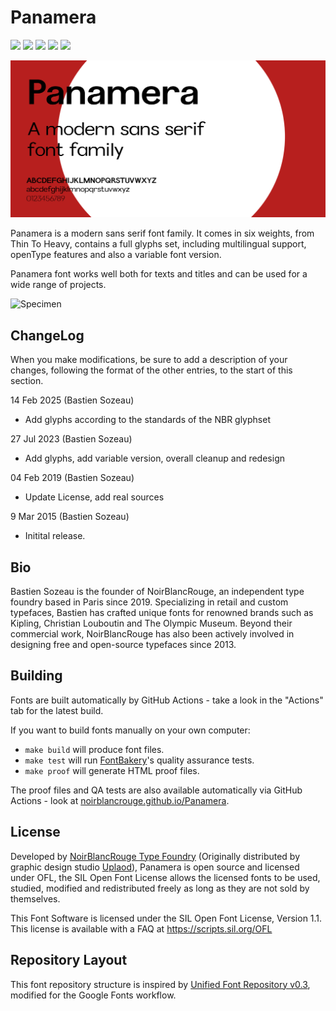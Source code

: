 # Panamera

[![][Fontbakery]](https://noirblancrouge.github.io/Panamera/fontbakery/fontbakery-report.html)
[![][Universal]](https://noirblancrouge.github.io/Panamera/fontbakery/fontbakery-report.html)
[![][Outline Checks]](https://noirblancrouge.github.io/Panamera/fontbakery/fontbakery-report.html)
[![][Font File Checks]](https://noirblancrouge.github.io/Panamera/fontbakery/fontbakery-report.html)
[![][OpenType Specification Checks]](https://noirblancrouge.github.io/Panamera/fontbakery/fontbakery-report.html)

[Fontbakery]: https://img.shields.io/endpoint?url=https://noirblancrouge.github.io/Panamera/badges/overall.json
[Outline Checks]: https://img.shields.io/endpoint?url=https://noirblancrouge.github.io/Panamera/badges/OutlineChecks.json
[Font File Checks]: https://img.shields.io/endpoint?url=https://noirblancrouge.github.io/Panamera/badges/FontFileChecks.json
[Universal]: https://img.shields.io/endpoint?url=https://noirblancrouge.github.io/Panamera/badges/UniversalProfileChecks.json
[OpenType Specification Checks]: https://img.shields.io/endpoint?url=https://noirblancrouge.github.io/Panamera/badges/OpenTypeSpecificationChecks.json

![Cover](https://raw.githubusercontent.com/noirblancrouge/Panamera/master/documentation/images/panamera.jpg)

Panamera is a modern sans serif font family. It comes in six weights, from Thin To Heavy, contains a full glyphs set, including multilingual support, openType features and also a variable font version.

Panamera font works well both for texts and titles and can be used for a wide range of projects.

![Specimen](https://raw.githubusercontent.com/noirblancrouge/Panamera/master/documentation/images/panamera-charset.jpg)

## ChangeLog

When you make modifications, be sure to add a description of your changes,
following the format of the other entries, to the start of this section.

14 Feb 2025 (Bastien Sozeau)
- Add glyphs according to the standards of the NBR glyphset

27 Jul 2023 (Bastien Sozeau)
- Add glyphs, add variable version, overall cleanup and redesign

04 Feb 2019 (Bastien Sozeau)
- Update License, add real sources

9 Mar 2015 (Bastien Sozeau)
- Initital release.

## Bio

Bastien Sozeau is the founder of NoirBlancRouge, an independent type foundry based in Paris since 2019. Specializing in retail and custom typefaces, Bastien has crafted unique fonts for renowned brands such as Kipling, Christian Louboutin and The Olympic Museum. Beyond their commercial work, NoirBlancRouge has also been actively involved in designing free and open-source typefaces since 2013.

## Building

Fonts are built automatically by GitHub Actions - take a look in the "Actions" tab for the latest build.

If you want to build fonts manually on your own computer:

* `make build` will produce font files.
* `make test` will run [FontBakery](https://github.com/googlefonts/fontbakery)'s quality assurance tests.
* `make proof` will generate HTML proof files.

The proof files and QA tests are also available automatically via GitHub Actions - look at [noirblancrouge.github.io/Panamera](https://noirblancrouge.github.io/Panamera).

## License

Developed by [NoirBlancRouge Type Foundry](https://noirblancrouge.com) (Originally distributed by graphic design studio [Uplaod](https://uplaod.fr)), Panamera is open source and licensed under OFL, the SIL Open Font License allows the licensed fonts to be used, studied, modified and redistributed freely as long as they are not sold by themselves.

This Font Software is licensed under the SIL Open Font License, Version 1.1.
This license is available with a FAQ at
https://scripts.sil.org/OFL

## Repository Layout

This font repository structure is inspired by [Unified Font Repository v0.3](https://github.com/unified-font-repository/Unified-Font-Repository), modified for the Google Fonts workflow.